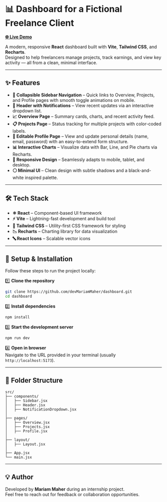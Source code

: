 # 📊 Dashboard for a Fictional Freelance Client

[**🌐 Live Demo**](https://your-deployed-url.com)

A modern, responsive **React** dashboard built with **Vite**, **Tailwind CSS**, and **Recharts**.  
Designed to help freelancers manage projects, track earnings, and view key activity — all from a clean, minimal interface.

---

## ✨ Features
- **📂 Collapsible Sidebar Navigation** – Quick links to Overview, Projects, and Profile pages with smooth toggle animations on mobile.
- **🔔 Header with Notifications** – View recent updates via an interactive dropdown list.
- **📈 Overview Page** – Summary cards, charts, and recent activity feed.
- **📋 Projects Page** – Status tracking for multiple projects with color-coded labels.
- **👤 Editable Profile Page** – View and update personal details (name, email, password) with an easy-to-extend form structure.
- **📊 Interactive Charts** – Visualize data with Bar, Line, and Pie charts via Recharts.
- **📱 Responsive Design** – Seamlessly adapts to mobile, tablet, and desktop.
- **⚪ Minimal UI** – Clean design with subtle shadows and a black-and-white inspired palette.

---

## 🛠️ Tech Stack
- **⚛ React** – Component-based UI framework  
- **⚡ Vite** – Lightning-fast development and build tool  
- **🎨 Tailwind CSS** – Utility-first CSS framework for styling  
- **📉 Recharts** – Charting library for data visualization  
- **🔤 React Icons** – Scalable vector icons  

---

## 🚀 Setup & Installation

Follow these steps to run the project locally:

1️⃣ **Clone the repository**
```bash
git clone https://github.com/devMariamMaher/dashboard.git
cd dashboard
```

2️⃣ **Install dependencies**
```bash
npm install
```

3️⃣ **Start the development server**
```bash
npm run dev
```

4️⃣ **Open in browser**  
Navigate to the URL provided in your terminal (usually `http://localhost:5173`).

---

## 📂 Folder Structure
```
src/
├── components/
│   ├── Sidebar.jsx
│   ├── Header.jsx
│   ├── NotificationDropdown.jsx
│
├── pages/
│   ├── Overview.jsx
│   ├── Projects.jsx
│   ├── Profile.jsx
│
├── layout/
│   ├── Layout.jsx
│
├── App.jsx
└── main.jsx
```

---

## 💡 Author

Developed by **Mariam Maher** during an internship project.  
Feel free to reach out for feedback or collaboration opportunities.
